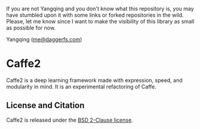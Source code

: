 If you are not Yangqing and you don't know what this repository is, you may have
stumbled upon it with some links or forked repositories in the wild. Please, let
me know since I want to make the visibility of this library as small as possible
for now.

Yangqing
(me@daggerfs.com)

# Caffe2

Caffe2 is a deep learning framework made with expression, speed, and modularity in mind. It is an experimental refactoring of Caffe.

## License and Citation

Caffe2 is released under the [BSD 2-Clause license](https://github.com/Yangqing/caffe2/blob/master/LICENSE).

